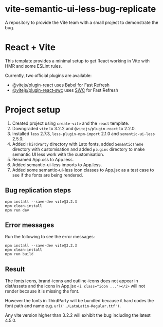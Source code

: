 # vite-semantic-ui-less-bug-replicate
A repository to provide the Vite team with a small project to demonstrate the bug.

# React + Vite
This template provides a minimal setup to get React working in Vite with HMR and some ESLint rules.

Currently, two official plugins are available:

- [@vitejs/plugin-react](https://github.com/vitejs/vite-plugin-react/blob/main/packages/plugin-react/README.md) uses [Babel](https://babeljs.io/) for Fast Refresh
- [@vitejs/plugin-react-swc](https://github.com/vitejs/vite-plugin-react-swc) uses [SWC](https://swc.rs/) for Fast Refresh

# Project setup

1. Created project using `create-vite` and the `react` template.
1. Downgraded `vite` to 3.2.2 and `@vitejs/plugin-react` to 2.2.0.
1. Installed `less` 2.7.3, `less-plugin-npm-import` 2.1.0 and `semantic-ui-less` 2.5.0.
1. Added `ThirdParty` directory with Lato fonts, added `SemanticTheme` directory with customisation and added `plugins` directory to make semantic UI less work with the customisation.
1. Renamed App.css to App.less.
1. Added semantic-ui-less imports to App.less.
1. Added some semantic-ui-less icon classes to App.jsx as a test case to see if the fonts are being rendered.

## Bug replication steps

```
npm install --save-dev vite@3.2.3
npm clean-install
npm run dev
```

## Error messages
Run the following to see the error messages:

```
npm install --save-dev vite@3.2.3
npm clean-install
npm run build
```

## Result
The fonts icons, brand-icons and outline-icons does not appear in dist/assets and the icons in App.jsx `<i class="icon ..."></i>` will not render because it is missing the font.

However the fonts in ThirdParty will be bundled because it hard codes the font path and name e.g. `url('./LatoLatin-Regular.ttf')`.

Any vite version higher than 3.2.2 will exhibit the bug including the latest 4.5.0.
